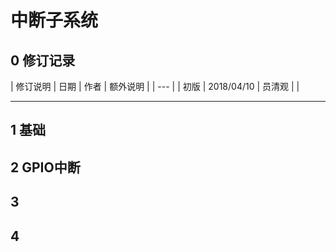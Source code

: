 ﻿# 中断子系统


## 0 修订记录
| 修订说明 | 日期 | 作者 | 额外说明 |
| --- |
| 初版 | 2018/04/10 | 员清观 |  |


---
## 1 基础

## 2 GPIO中断

## 3

## 4 
